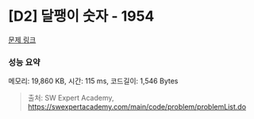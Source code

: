 # [D2] 달팽이 숫자 - 1954 

[문제 링크](https://swexpertacademy.com/main/code/problem/problemDetail.do?contestProbId=AV5PobmqAPoDFAUq) 

### 성능 요약

메모리: 19,860 KB, 시간: 115 ms, 코드길이: 1,546 Bytes



> 출처: SW Expert Academy, https://swexpertacademy.com/main/code/problem/problemList.do